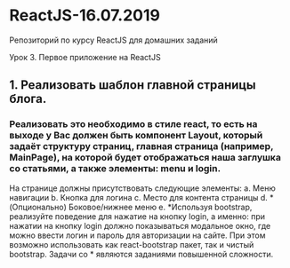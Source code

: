 # ReactJS-16.07.2019
Репозиторий по курсу ReactJS для домашних заданий

Урок 3. Первое приложение на ReactJS

## 1. Реализовать шаблон главной страницы блога. 
### Реализовать это необходимо в стиле react, то есть на выходе у Вас должен быть компонент Layout, который задаёт структуру страниц, главная страница (например, MainPage), на которой будет отображаться наша заглушка со статьями, а также элементы: menu и login.

На странице должны присутствовать следующие элементы:
a. Меню навигации
b. Кнопка для логина
c. Место для контента страницы
d. *(Опционально) Боковое/нижнее меню
e. *Используя bootstrap, реализуйте поведение для нажатие на кнопку login, а именно: при нажатии на кнопку login должно показываться модальное окно, где можно ввести логин и пароль для авторизации на сайте. При этом возможно использовать как react-bootstrap пакет, так и чистый bootstrap.
Задачи со * являются заданиями повышенной сложности.





